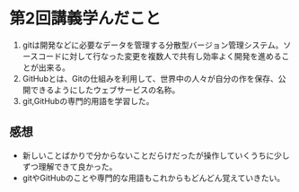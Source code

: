 # 第2回講義学んだこと

1. gitは開発などに必要なデータを管理する分散型バージョン管理システム。ソースコードに対して行なった変更を複数人で共有し効率よく開発を進めることが出来る。
2. GitHubとは、Gitの仕組みを利用して、世界中の人々が自分の作を保存、公開できるようにしたウェブサービスの名称。
3. git,GitHubの専門的用語を学習した。

## 感想
- 新しいことばかりで分からないことだらけだったが操作していくうちに少しずつ理解できて良かった。
- gitやGitHubのことや専門的な用語もこれからもどんどん覚えていきたい。





